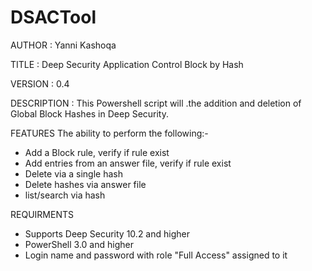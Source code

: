 # DSACTool
AUTHOR		: Yanni Kashoqa

TITLE		: Deep Security Application Control Block by Hash

VERSION		: 0.4

DESCRIPTION	: This Powershell script will .the addition and deletion of Global Block Hashes in Deep Security.

FEATURES
The ability to perform the following:-
- Add a Block rule, verify if rule exist
- Add entries from an answer file, verify if rule exist
- Delete via a single hash
- Delete hashes via answer file
- list/search via hash

REQUIRMENTS
- Supports Deep Security 10.2 and higher
- PowerShell 3.0 and higher
- Login name and password with role "Full Access" assigned to it
